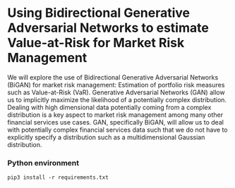 # Using Bidirectional Generative Adversarial Networks to estimate Value-at-Risk for Market Risk Management

We will explore the use of Bidirectional Generative Adversarial Networks (BiGAN) for market risk management: Estimation of portfolio risk measures such as Value-at-Risk (VaR). Generative Adversarial Networks (GAN) allow us to implicitly maximize the likelihood of a potentially complex distribution. Dealing with high dimensional data potentially coming from a complex distribution is a key aspect to market risk management among many other financial services use cases. GAN, specifically BiGAN, will allow us to deal with potentially complex financial services data such that we do not have to explicitly specify a distribution such as a multidimensional Gaussian distribution.

### Python environment

```
pip3 install -r requirements.txt
```
